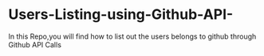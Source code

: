 # Users-Listing-using-Github-API-
In this Repo,you will find how to list out the users belongs to github through Github API Calls 
